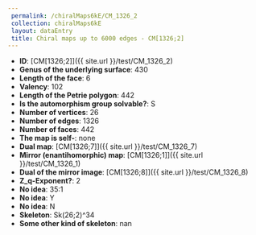 ```yaml
--- 
 permalink: /chiralMaps6kE/CM_1326_2 
 collection: chiralMaps6kE
 layout: dataEntry
 title: Chiral maps up to 6000 edges - CM[1326;2]
---
```


- **ID**: [CM[1326;2]]({{ site.url }}/test/CM_1326_2)
- **Genus of the underlying surface**: 430
- **Length of the face**: 6
- **Valency**: 102
- **Length of the Petrie polygon**: 442
- **Is the automorphism group solvable?**: S
- **Number of vertices**: 26
- **Number of edges**: 1326
- **Number of faces**: 442
- **The map is self-**: none
- **Dual map**: [CM[1326;7]]({{ site.url }}/test/CM_1326_7)
- **Mirror (enantihomorphic) map**: [CM[1326;1]]({{ site.url }}/test/CM_1326_1)
- **Dual of the mirror image**: [CM[1326;8]]({{ site.url }}/test/CM_1326_8)
- **Z_q-Exponent?**: 2
- **No idea**:  35:1
- **No idea**: Y
- **No idea**: N
- **Skeleton**: Sk(26;2)^34
- **Some other kind of skeleton**: nan
